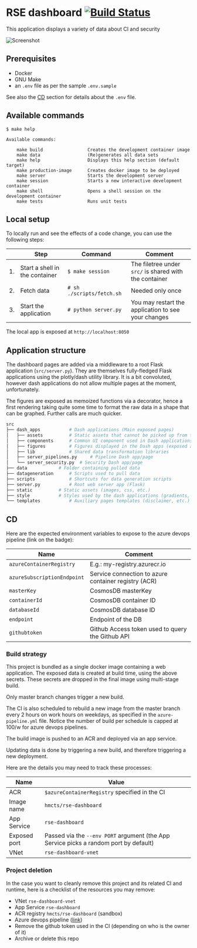 # RSE dashboard [![Build Status](https://dev.azure.com/hmcts/Software%20Engineering/_apis/build/status/hmcts.RSE-dashboard?branchName=master)](https://dev.azure.com/hmcts/Software%20Engineering/_build/latest?definitionId=273&branchName=master)

This application displays a variety of data about CI and security

![Screenshot](https://user-images.githubusercontent.com/602143/68217085-e9fa6c80-ffd9-11e9-9218-5e63fb14f17f.png)

## Prerequisites

- Docker
- GNU Make
- an `.env` file as per the sample `.env.sample`

See also the [CD](#cd) section for details about the `.env` file.

## Available commands

```
$ make help

Available commands:

	make build                 Creates the development container image
	make data                  (Re)generates all data sets
	make help                  Displays this help section (default target)
	make production-image      Creates docker image to be deployed
	make server                Starts the development server
	make session               Starts a new interactive development container
	make shell                 Opens a shell session on the development container
	make tests                 Runs unit tests

```

## Local setup

To locally run and see the effects of a code change, you can use the following steps:

|     | Step                           | Command                   | Comment                                                |
| --- | ------------------------------ | ------------------------- | ------------------------------------------------------ |
| 1.  | Start a shell in the container | `$ make session`          | The filetree under `src/` is shared with the container |
| 2.  | Fetch data                     | `# sh ./scripts/fetch.sh` | Needed only once                                       |
| 3.  | Start the application          | `# python server.py`      | You may restart the application to see your changes    |

The local app is exposed at `http://localhost:8050`

## Application structure

The dashboard pages are added via a middleware to a root Flask application (`src/server.py`). They are themselves fully-fledged Flask applications using the plotly/dash utility library. It is a bit convoluted, however dash applications do not allow multiple pages at the moment, unfortunately.

The figures are exposed as memoized functions via a decorator, hence a first rendering taking quite some time to format the raw data in a shape that can be graphed. Further calls are much quicker.

```bash
src
├── dash_apps 			# Dash applications (Main exposed pages)
│   ├── assets 			# Static assets that cannot be picked up from the parent /style folder
│   ├── components		# Common UI component used in Dash applications (layout, etvc.)
│   ├── figures 		# Figures displayed in the Dash apps (exposed as functions)
│   ├── lib 			# Shared data transformation libraries
│   ├── server_pipelines.py 	# Pipeline Dash app/page
│   └── server_security.py 	# Security Dash app/page
├── data 			# Folder containing pulled data
├── datageneration 		# Scripts used to pull data
├── scripts 			# Shortcuts for data generation scripts
├── server.py 			# Root web server app (Flask)
├── static 			# Static assets (images, css, etc.)
├── style 			# Styles used by the dash applications (gradients, colors, etc.)
└── templates 			# Auxiliary pages templates (disclaimer, etc.)

```

## CD

Here are the expected environment variables to expose to the azure devops pipeline (link on the badge):

| Name                        | Comment                                              |
| --------------------------- | ---------------------------------------------------- |
| `azureContainerRegistry`    | E.g.: my-registry.azurecr.io                         |
| `azureSubscriptionEndpoint` | Service connection to azure container registry (ACR) |
| `masterKey`                 | CosmosDB masterKey                                   |
| `containerId`               | CosmosDB container ID                                |
| `databaseId`                | CosmosDB database ID                                 |
| `endpoint`                  | Endpoint of the DB                                   |
| `githubtoken`               | Github Access token used to query the Github API     |

### Build strategy

This project is bundled as a single docker image containing a web application.
The exposed data is created at build time, using the above secrets. These secrets are dropped in the final image using multi-stage build.

Only master branch changes trigger a new build.

The CI is also scheduled to rebuild a new image from the master branch every 2 hours on work hours on weekdays, as specified in the `azure-pipeline.yml` file. Notice the number of build per schedule is capped at 100/w for azure devops pipelines.

The build image is pushed to an ACR and deployed via an app service.

Updating data is done by triggering a new build, and therefore triggering a new deployment.

Here are the details you may need to track these processes:

| Name         | Value                                                                                 |
| ------------ | ------------------------------------------------------------------------------------- |
| ACR          | `$azureContainerRegistry` specified in the CI                                         |
| Image name   | `hmcts/rse-dashboard`                                                                 |
| App Service  | `rse-dashboard`                                                                       |
| Exposed port | Passed via the `--env PORT` argument (the App Service picks a random port by default) |
| VNet         | `rse-dashboard-vnet`                                                                  |

### Project deletion

In the case you want to cleanly remove this project and its related CI and runtime, here is a checklist of the resources you may remove:

- VNet `rse-dashboard-vnet`
- App Service `rse-dashboard`
- ACR registry `hmcts/rse-dashboard` (sandbox)
- Azure devops pipeline ([link](https://dev.azure.com/hmcts/Software%20Engineering/_build/latest?definitionId=273&branchName=master))
- Remove the github token used in the CI (depending on who is the owner of it)
- Archive or delete this repo
